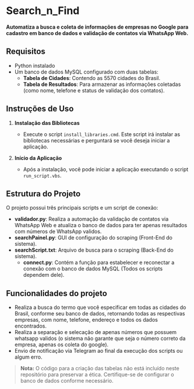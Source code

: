 # Search_n_Find

**Automatiza a busca e coleta de informações de empresas no Google para cadastro em banco de dados e validação de contatos via WhatsApp Web.**

## Requisitos
- Python instalado
- Um banco de dados MySQL configurado com duas tabelas:
  - **Tabela de Cidades**: Contendo as 5570 cidades do Brasil.
  - **Tabela de Resultados**: Para armazenar as informações coletadas (como nome, telefone e status de validação dos contatos).

## Instruções de Uso

1. **Instalação das Bibliotecas**
   - Execute o script `install_libraries.cmd`. Este script irá instalar as bibliotecas necessárias e perguntará se você deseja iniciar a aplicação.

2. **Início da Aplicação**
   - Após a instalação, você pode iniciar a aplicação executando o script `run_script.vbs`.

## Estrutura do Projeto
O projeto possui três principais scripts e um script de conexão:

   - **validador.py**: Realiza a automação da validação de contatos via WhatsApp Web e atualiza o banco de dados para ter apenas resultados com números de WhatsApp validos.
   - **searchPainel.py**: GUI de configuração do scraping (Front-End do sistema).
   - **searchScript.txt**: Arquivo de busca para o scraping (Back-End do sistema).
      - **connect.py**: Contém a função para estabelecer e reconectar a conexão com o banco de dados MySQL (Todos os scripts dependem dele).

## Funcionalidades do projeto
   - Realiza a busca do termo que você especificar em todas as cidades do Brasil, conforme seu banco de dados, retornando todas as respectivas empresas, com nome, telefone, endereço e todos os dados encontrados.
   - Realiza a separação e selecação de apenas números que possuem whatsapp validos (o sistema não garante que seja o número correto da empresa, apenas os coleta do google).
   - Envio de notificação via Telegram ao final da execução dos scripts ou algum erro.

> **Nota:** O código para a criação das tabelas não está incluído neste repositório para preservar a ética. Certifique-se de configurar o banco de dados conforme necessário.